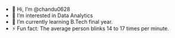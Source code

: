 - 👋 Hi, I’m @chandu0628
- 👀 I’m interested in Data Analytics
- 🌱 I’m currently learning B.Tech final year.
- ⚡ Fun fact: The average person blinks 14 to 17 times per minute.

<!---
chandu0628/chandu0628 is a ✨ special ✨ repository because its `README.md` (this file) appears on your GitHub profile.
You can click the Preview link to take a look at your changes.
--->

